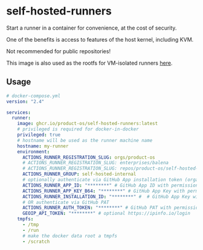 # self-hosted-runners

Start a runner in a container for convenience, at the cost of security.

One of the benefits is access to features of the host kernel, including KVM.

Not recommended for public repositories!

This image is also used as the rootfs for VM-isolated runners [here](https://github.com/product-os/github-runner-vm).

## Usage

```yaml
# docker-compose.yml
version: "2.4"

services:
  runner:
    image: ghcr.io/product-os/self-hosted-runners:latest
    # privileged is required for docker-in-docker
    privileged: true
    # hostname will be used as the runner machine name
    hostname: my-runner
    environment:
      ACTIONS_RUNNER_REGISTRATION_SLUG: orgs/product-os
      # ACTIONS_RUNNER_REGISTRATION_SLUG: enterprises/balena
      # ACTIONS_RUNNER_REGISTRATION_SLUG: repos/product-os/self-hosted-runners
      ACTIONS_RUNNER_GROUP: self-hosted-internal
      # optionally authenticate via GitHub App installation token (organization only, not enterprise)
      ACTIONS_RUNNER_APP_ID: "********" # GitHub App ID with permissions to manage self hosted runners
      ACTIONS_RUNNER_APP_KEY_B64: "********" # GitHub App Key with permissions to manage self hosted runners
      ACTIONS_RUNNER_INSTALLATION_ID: "********" #  # GitHub App Key with permissions to manage self hosted runners
      # OR authenticate via GitHub PAT
      ACTIONS_RUNNER_AUTH_TOKEN: "********" # GitHub PAT with permissions to manage self hosted runners
      GEOIP_API_TOKEN: "********" # optional https://ipinfo.io/login
    tmpfs:
      - /tmp
      - /run
      # make the docker data root a tmpfs
      - /scratch
```
